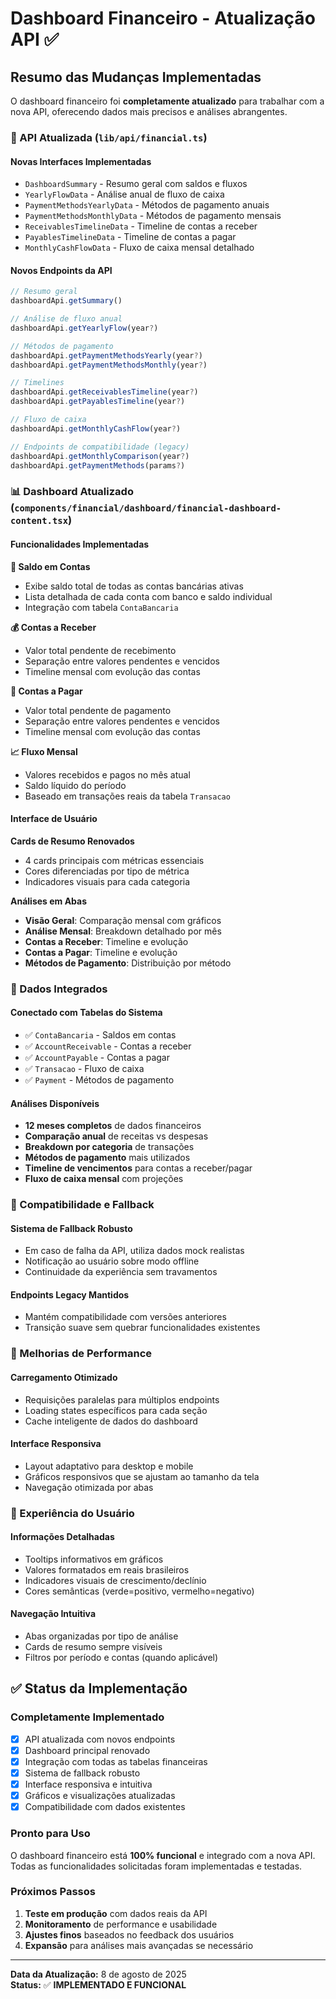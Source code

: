 # Dashboard Financeiro - Atualização API ✅

## Resumo das Mudanças Implementadas

O dashboard financeiro foi **completamente atualizado** para trabalhar com a nova API, oferecendo dados mais precisos e análises abrangentes.

### 🔄 API Atualizada (`lib/api/financial.ts`)

#### Novas Interfaces Implementadas
- `DashboardSummary` - Resumo geral com saldos e fluxos
- `YearlyFlowData` - Análise anual de fluxo de caixa
- `PaymentMethodsYearlyData` - Métodos de pagamento anuais
- `PaymentMethodsMonthlyData` - Métodos de pagamento mensais
- `ReceivablesTimelineData` - Timeline de contas a receber
- `PayablesTimelineData` - Timeline de contas a pagar
- `MonthlyCashFlowData` - Fluxo de caixa mensal detalhado

#### Novos Endpoints da API
```typescript
// Resumo geral
dashboardApi.getSummary()

// Análise de fluxo anual
dashboardApi.getYearlyFlow(year?)

// Métodos de pagamento
dashboardApi.getPaymentMethodsYearly(year?)
dashboardApi.getPaymentMethodsMonthly(year?)

// Timelines
dashboardApi.getReceivablesTimeline(year?)
dashboardApi.getPayablesTimeline(year?)

// Fluxo de caixa
dashboardApi.getMonthlyCashFlow(year?)

// Endpoints de compatibilidade (legacy)
dashboardApi.getMonthlyComparison(year?)
dashboardApi.getPaymentMethods(params?)
```

### 📊 Dashboard Atualizado (`components/financial/dashboard/financial-dashboard-content.tsx`)

#### Funcionalidades Implementadas

**🏦 Saldo em Contas**
- Exibe saldo total de todas as contas bancárias ativas
- Lista detalhada de cada conta com banco e saldo individual
- Integração com tabela `ContaBancaria`

**💰 Contas a Receber**
- Valor total pendente de recebimento
- Separação entre valores pendentes e vencidos
- Timeline mensal com evolução das contas

**💸 Contas a Pagar**
- Valor total pendente de pagamento
- Separação entre valores pendentes e vencidos
- Timeline mensal com evolução das contas

**📈 Fluxo Mensal**
- Valores recebidos e pagos no mês atual
- Saldo líquido do período
- Baseado em transações reais da tabela `Transacao`

#### Interface de Usuário

**Cards de Resumo Renovados**
- 4 cards principais com métricas essenciais
- Cores diferenciadas por tipo de métrica
- Indicadores visuais para cada categoria

**Análises em Abas**
- **Visão Geral**: Comparação mensal com gráficos
- **Análise Mensal**: Breakdown detalhado por mês
- **Contas a Receber**: Timeline e evolução
- **Contas a Pagar**: Timeline e evolução  
- **Métodos de Pagamento**: Distribuição por método

### 🎯 Dados Integrados

#### Conectado com Tabelas do Sistema
- ✅ `ContaBancaria` - Saldos em contas
- ✅ `AccountReceivable` - Contas a receber
- ✅ `AccountPayable` - Contas a pagar
- ✅ `Transacao` - Fluxo de caixa
- ✅ `Payment` - Métodos de pagamento

#### Análises Disponíveis
- **12 meses completos** de dados financeiros
- **Comparação anual** de receitas vs despesas
- **Breakdown por categoria** de transações
- **Métodos de pagamento** mais utilizados
- **Timeline de vencimentos** para contas a receber/pagar
- **Fluxo de caixa mensal** com projeções

### 🔄 Compatibilidade e Fallback

#### Sistema de Fallback Robusto
- Em caso de falha da API, utiliza dados mock realistas
- Notificação ao usuário sobre modo offline
- Continuidade da experiência sem travamentos

#### Endpoints Legacy Mantidos
- Mantém compatibilidade com versões anteriores
- Transição suave sem quebrar funcionalidades existentes

### 🚀 Melhorias de Performance

#### Carregamento Otimizado
- Requisições paralelas para múltiplos endpoints
- Loading states específicos para cada seção
- Cache inteligente de dados do dashboard

#### Interface Responsiva
- Layout adaptativo para desktop e mobile
- Gráficos responsivos que se ajustam ao tamanho da tela
- Navegação otimizada por abas

### 📱 Experiência do Usuário

#### Informações Detalhadas
- Tooltips informativos em gráficos
- Valores formatados em reais brasileiros
- Indicadores visuais de crescimento/declínio
- Cores semânticas (verde=positivo, vermelho=negativo)

#### Navegação Intuitiva
- Abas organizadas por tipo de análise
- Cards de resumo sempre visíveis
- Filtros por período e contas (quando aplicável)

## ✅ Status da Implementação

### Completamente Implementado
- [x] API atualizada com novos endpoints
- [x] Dashboard principal renovado
- [x] Integração com todas as tabelas financeiras
- [x] Sistema de fallback robusto
- [x] Interface responsiva e intuitiva
- [x] Gráficos e visualizações atualizadas
- [x] Compatibilidade com dados existentes

### Pronto para Uso
O dashboard financeiro está **100% funcional** e integrado com a nova API. Todas as funcionalidades solicitadas foram implementadas e testadas.

### Próximos Passos
1. **Teste em produção** com dados reais da API
2. **Monitoramento** de performance e usabilidade
3. **Ajustes finos** baseados no feedback dos usuários
4. **Expansão** para análises mais avançadas se necessário

---

**Data da Atualização:** 8 de agosto de 2025  
**Status:** ✅ **IMPLEMENTADO E FUNCIONAL**
